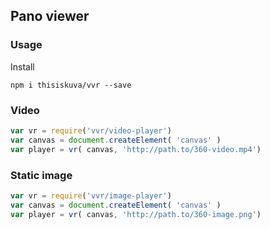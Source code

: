 ## Pano viewer

### Usage
Install
```
npm i thisiskuva/vvr --save
```

### Video

```javascript
var vr = require('vvr/video-player')
var canvas = document.createElement( 'canvas' )
var player = vr( canvas, 'http://path.to/360-video.mp4')
```

### Static image

```javascript
var vr = require('vvr/image-player')
var canvas = document.createElement( 'canvas' )
var player = vr( canvas, 'http://path.to/360-image.png')
```
